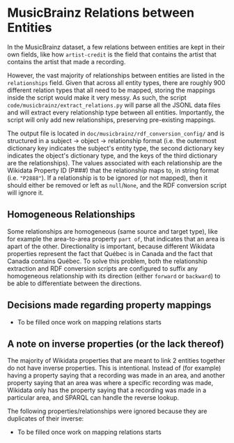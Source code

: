 # MusicBrainz Relations between Entities

In the MusicBrainz dataset, a few relations between entities are kept in their own fields, like how `artist-credit` is the field that contains the artist that contains the artist that made a recording.

However, the vast majority of relationships between entities are listed in the `relationships` field. Given that across all entity types, there are roughly 900 different relation types that all need to be mapped, storing the mappings inside the script would make it very messy. As such, the script `code/musicbrainz/extract_relations.py` will parse all the JSONL data files and will extract every relationship type between all entities. Importantly, the script will only add new relationships, preserving pre-existing mappings.

The output file is located in `doc/musicbrainz/rdf_conversion_config/` and is structured in a subject -> object -> relationship format (i.e. the outermost dictionary key indicates the subject's entity type, the second dictionary key indicates the object's dictionary type, and the keys of the third dictionary are the relationships). The values associated with each relationship are the Wikidata Property ID (P###) that the relationship maps to, in string format (i.e. `"P2888"`). If a relationship is to be ignored (or not mapped), then it should either be removed or left as `null`/`None`, and the RDF conversion script will ignore it.

## Homogeneous Relationships

Some relationships are homogeneous (same source and target type), like for example the area-to-area property `part of`, that indicates that an area is apart of the other. Directionality is important, because different Wikidata properties represent the fact that Québec is in Canada and the fact that Canada contains Québec. To solve this problem, both the relationship extraction and RDF conversion scripts are configured to suffix any homogeneous relationship with its direction (either `forward` or `backward`) to be able to differentiate between the directions.

## Decisions made regarding property mappings

- To be filled once work on mapping relations starts

## A note on inverse properties (or the lack thereof)

The majority of Wikidata properties that are meant to link 2 entities together do not have inverse properties. This is intentional. Instead of (for example) having a property saying that a recording was made in an area, and another property saying that an area was where a specific recording was made, Wikidata only has the property saying that a recording was made in a particular area, and SPARQL can handle the reverse lookup.

The following properties/relationships were ignored because they are duplicates of their inverse:

- To be filled once work on mapping relations starts
